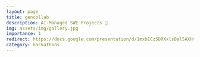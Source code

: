 ```yaml
---
layout: page
title: gencollab
description: AI-Managed SWE Projects 💭
img: assets/img/gallery.jpg
importance: 1
redirect: https://docs.google.com/presentation/d/1mxbECz5DRXxlsBal5AXHyI3CCXneC7dZDZbKOD6iBvM/edit?usp=sharing
category: hackathons
---
```


